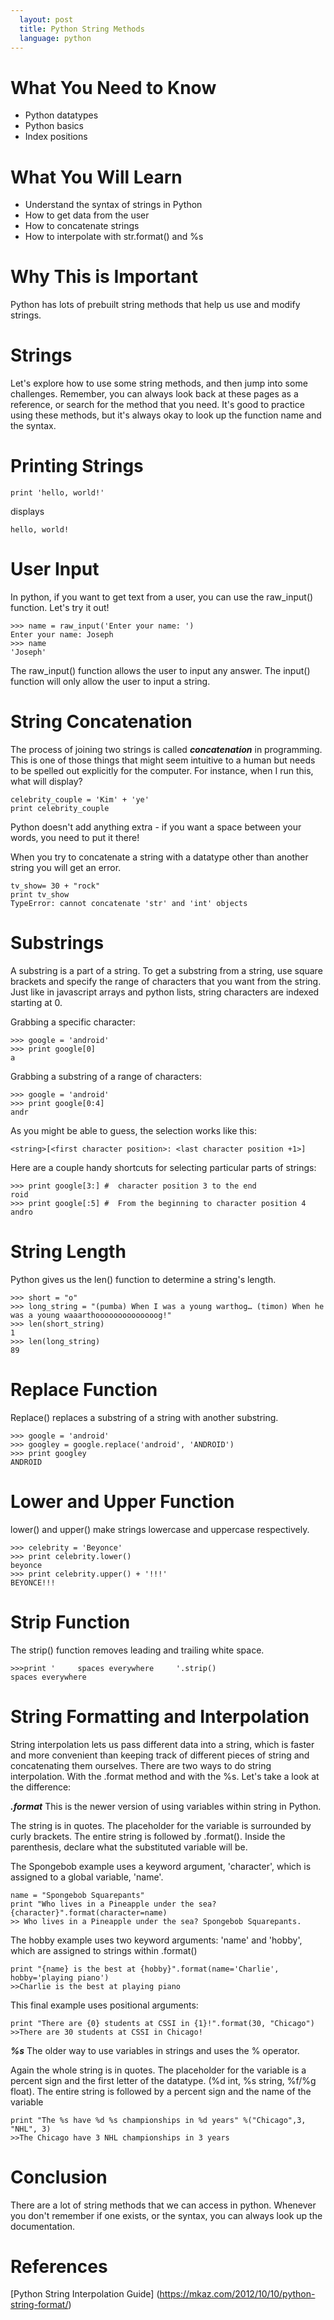 ```yaml
---
  layout: post
  title: Python String Methods
  language: python
---
```

# What You Need to Know
+ Python datatypes
+ Python basics
+ Index positions

# What You Will Learn
+ Understand the syntax of strings in Python
+ How to get data from the user
+ How to concatenate strings
+ How to interpolate with str.format() and %s

# Why This is Important
Python has lots of prebuilt string methods that help us use and modify strings.

# Strings
Let's explore how to use some string methods, and then jump into some challenges. Remember, you can always look back at these pages as a reference, or search for the method that you need. It's good to practice using these methods, but it's always okay to look up the function name and the syntax.

# Printing Strings
```
print 'hello, world!'
```
displays
```
hello, world!
```

# User Input
In python, if you want to get text from a user, you can use the raw_input() function. Let's try it out!

```
>>> name = raw_input('Enter your name: ')
Enter your name: Joseph
>>> name
'Joseph'
```

The raw_input() function allows the user to input any answer. The input() function will only allow the user to input a string.  

# String Concatenation
The process of joining two strings is called ***concatenation*** in programming. This is one of those things that might seem intuitive to a human but needs to be spelled out explicitly for the computer. For instance, when I run this, what will display?
```
celebrity_couple = 'Kim' + 'ye'
print celebrity_couple
```
Python doesn't add anything extra - if you want a space between your words, you need to put it there!

When you try to concatenate a string with a datatype other than another string you will get an error.
```
tv_show= 30 + "rock"
print tv_show
TypeError: cannot concatenate 'str' and 'int' objects
```

# Substrings
A substring is a part of a string.  To get a substring from a string, use square brackets and specify the range of characters that you want from the string. Just like in javascript arrays and python lists, string characters are indexed starting at 0.

Grabbing a specific character:
```
>>> google = 'android'
>>> print google[0]
a
```

Grabbing a substring of a range of characters:
```
>>> google = 'android'
>>> print google[0:4]
andr
```
As you might be able to guess, the selection works like this:
```
<string>[<first character position>: <last character position +1>]
```
Here are a couple handy shortcuts for selecting particular parts of strings:
```
>>> print google[3:] #  character position 3 to the end
roid
>>> print google[:5] #  From the beginning to character position 4
andro
```
# String Length

Python gives us the len() function to determine a string's length.
```
>>> short = "o"
>>> long_string = "(pumba) When I was a young warthog… (timon) When he was a young waaarthoooooooooooooog!"
>>> len(short_string)
1
>>> len(long_string)
89
```

# Replace Function
Replace() replaces a substring of a string with another substring.
```
>>> google = 'android'
>>> googley = google.replace('android', 'ANDROID')
>>> print googley
ANDROID
```
#  Lower and Upper Function

lower() and upper() make strings lowercase and uppercase respectively.
```
>>> celebrity = 'Beyonce'
>>> print celebrity.lower()
beyonce
>>> print celebrity.upper() + '!!!'
BEYONCE!!!
```

# Strip Function
The strip() function removes leading and trailing white space.
```
>>>print '     spaces everywhere     '.strip()
spaces everywhere
```

# String Formatting and Interpolation
String interpolation lets us pass different data into a string, which is faster and more convenient than keeping track of different pieces of string and concatenating them ourselves. There are two ways to do string interpolation. With the .format method and with the %s. Let's take a look at the difference:


***.format***
This is the newer version of using variables within string in Python.

The string is in quotes. The placeholder for the variable is surrounded by curly brackets.  The entire string is followed by .format(). Inside the parenthesis, declare what the substituted variable will be.

The Spongebob example uses a keyword argument, 'character', which is assigned to a global variable, 'name'.
```
name = "Spongebob Squarepants"
print "Who lives in a Pineapple under the sea? {character}".format(character=name)
>> Who lives in a Pineapple under the sea? Spongebob Squarepants.
```
The hobby example uses two keyword arguments: 'name' and 'hobby', which are assigned to strings within .format()

```
print "{name} is the best at {hobby}".format(name='Charlie', hobby='playing piano')
>>Charlie is the best at playing piano
```

This final example uses positional arguments:
```
print "There are {0} students at CSSI in {1}!".format(30, "Chicago")
>>There are 30 students at CSSI in Chicago!
```
***%s***
The older way to use variables in strings and uses the % operator.

Again the whole string is in quotes. The placeholder for the variable is a percent sign and the first letter of the datatype. (%d int, %s string, %f/%g float). The entire string is followed by a percent sign and the name of the variable

```
print "The %s have %d %s championships in %d years" %("Chicago",3, "NHL", 3)
>>The Chicago have 3 NHL championships in 3 years
```

#  Conclusion
There are a lot of string methods that we can access in python. Whenever you don't remember if one exists, or the syntax, you can always look up the documentation.

#  References
[Python String Interpolation Guide] (https://mkaz.com/2012/10/10/python-string-format/)
